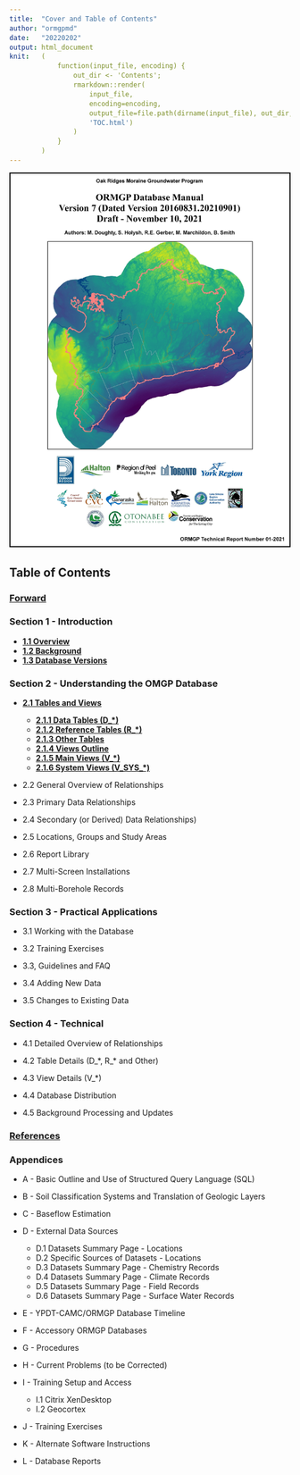 ```yaml
---
title:  "Cover and Table of Contents"
author: "ormgpmd"
date:   "20220202"
output: html_document
knit:   (
            function(input_file, encoding) {
                out_dir <- 'Contents';
                rmarkdown::render(
                    input_file,
                    encoding=encoding,
                    output_file=file.path(dirname(input_file), out_dir,
                    'TOC.html')
                )
            }
        )
---
```


![Cover Page](../Cover/cover.jpg)

## Table of Contents

### [Forward](https://owrc.github.io/database-manual/Forward/Forward.html)

### Section 1 - Introduction

* **[1.1 Overview](https://owrc.github.io/database-manual/01_Introduction/01_01-02_Overview_and_Background.html)**
* **[1.2 Background](https://owrc.github.io/database-manual/01_Introduction/01_01-02_Overview_and_Background.html)**
* **[1.3 Database Versions](https://owrc.github.io/database-manual/01_Introduction/01_03_Database_Versions.html)**

### Section 2 - Understanding the OMGP Database

* **[2.1 Tables and Views](https://owrc.github.io/database-manual/02_Understanding_ORMGP_Database/02_01_Tables_and_Views/02_01_Tables_and_Views.html)**

    + **[2.1.1 Data Tables (D_\*)](https://owrc.github.io/database-manual/02_Understanding_ORMGP_Database/02_01_Tables_and_Views/02_01_01_Data_Tables.html)**
    + **[2.1.2 Reference Tables (R_\*)](https://owrc.github.io/database-manual/02_Understanding_ORMGP_Database/02_01_Tables_and_Views/02_01_02_Reference_Tables.html)**
    + **[2.1.3 Other Tables](https://owrc.github.io/database-manual/02_Understanding_ORMGP_Database/02_01_Tables_and_Views/02_01_03_Other_Tables.html)**
    + **[2.1.4 Views Outline](https://owrc.github.io/database-manual/02_Understanding_ORMGP_Database/02_01_Tables_and_Views/02_01_04_Views.html)**
    + **[2.1.5 Main Views (V_\*)](https://owrc.github.io/database-manual/02_Understanding_ORMGP_Database/02_01_Tables_and_Views/02_01_05_Main_Views.html)**
    + **[2.1.6 System Views (V_SYS_\*)](https://owrc.github.io/database-manual/02_Understanding_ORMGP_Database/02_01_Tables_and_Views/02_01_06_System_Views.html)**

* 2.2 General Overview of Relationships

* 2.3 Primary Data Relationships

* 2.4 Secondary (or Derived) Data Relationships)

* 2.5 Locations, Groups and Study Areas

* 2.6 Report Library

* 2.7 Multi-Screen Installations

* 2.8 Multi-Borehole Records

### Section 3 - Practical Applications

* 3.1 Working with the Database

* 3.2 Training Exercises

* 3.3, Guidelines and FAQ

* 3.4 Adding New Data

* 3.5 Changes to Existing Data

### Section 4 - Technical

* 4.1 Detailed Overview of Relationships

* 4.2 Table Details (D_\*, R_\* and Other)

* 4.3 View Details (V_\*)

* 4.4 Database Distribution

* 4.5 Background Processing and Updates

### [References](./References/References.html)

### Appendices

* A - Basic Outline and Use of Structured Query Language (SQL)

* B - Soil Classification Systems and Translation of Geologic Layers

* C - Baseflow Estimation

* D - External Data Sources

    + D.1 Datasets Summary Page - Locations
    + D.2 Specific Sources of Datasets - Locations
    + D.3 Datasets Summary Page - Chemistry Records
    + D.4 Datasets Summary Page - Climate Records
    + D.5 Datasets Summary Page - Field Records
    + D.6 Datasets Summary Page - Surface Water Records

* E - YPDT-CAMC/ORMGP Database Timeline

* F - Accessory ORMGP Databases

* G - Procedures

* H - Current Problems (to be Corrected)

* I - Training Setup and Access

    + I.1 Citrix XenDesktop
    + I.2 Geocortex

* J - Training Exercises

* K - Alternate Software Instructions

* L - Database Reports


